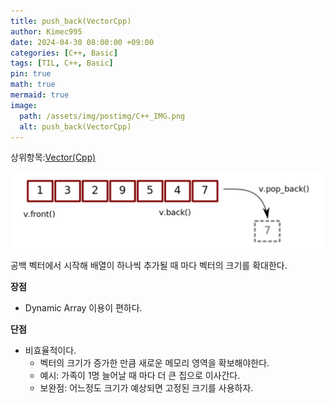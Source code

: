 ```yaml
---
title: push_back(VectorCpp)
author: Kimec995
date: 2024-04-30 08:00:00 +09:00
categories: [C++, Basic]
tags: [TIL, C++, Basic]
pin: true
math: true
mermaid: true
image: 
  path: /assets/img/postimg/C++_IMG.png
  alt: push_back(VectorCpp)
---
```


상위항목:[Vector(Cpp)](https://kimec995.github.io/posts/C++_Vector/)

![image.png](\assets\img\postimg\Cpp_Basic\pushback_IMG.png)

공백 벡터에서 시작해 배열이 하나씩 추가될 때 마다 벡터의 크기를 확대한다.

**장점**
- Dynamic Array 이용이 편하다.

**단점**
- 비효율적이다.
	- 벡터의 크기가 증가한 만큼 새로운 메모리 영역을 확보해야한다.
	- 예시: 가족이 1명 늘어날 때 마다 더 큰 집으로 이사간다.
	- 보완점: 어느정도 크기가 예상되면 고정된 크기를 사용하자.